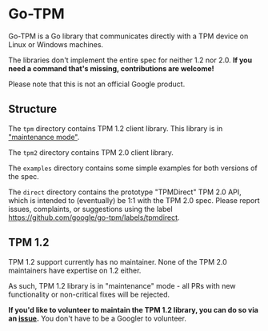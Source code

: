 Go-TPM
======

Go-TPM is a Go library that communicates directly with a TPM device on Linux or
Windows machines.

The libraries don't implement the entire spec for neither 1.2 nor 2.0. **If you
need a command that's missing, contributions are welcome!**

Please note that this is not an official Google product.

## Structure

The `tpm` directory contains TPM 1.2 client library. This library is in
["maintenance mode"](#tpm-1.2).

The `tpm2` directory contains TPM 2.0 client library.

The `examples` directory contains some simple examples for both versions of the
spec.

The `direct` directory contains the prototype "TPMDirect" TPM 2.0 API, which is
intended to (eventually) be 1:1 with the TPM 2.0 spec. Please report issues,
complaints, or suggestions using the label
https://github.com/google/go-tpm/labels/tpmdirect.

## TPM 1.2

TPM 1.2 support currently has no maintainer. None of the TPM 2.0 maintainers
have expertise on 1.2 either.

As such, TPM 1.2 library is in "maintenance" mode - all PRs with new
functionality or non-critical fixes will be rejected.

**If you'd like to volunteer to maintain the TPM 1.2 library, you can do so via
an [issue](https://github.com/jclab-joseph/go-tpm/issues).** You don't have to be a
Googler to volunteer.
